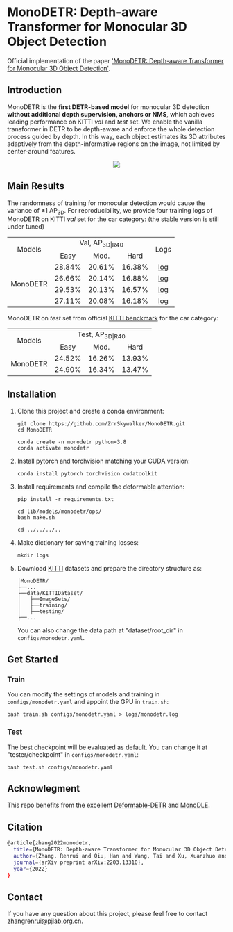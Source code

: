 # MonoDETR: Depth-aware Transformer for Monocular 3D Object Detection
Official implementation of the paper ['MonoDETR: Depth-aware Transformer for Monocular 3D Object Detection'](https://arxiv.org/pdf/2203.13310.pdf).

## Introduction
MonoDETR is the **first DETR-based model** for monocular 3D detection **without additional depth supervision, anchors or NMS**, which achieves leading performance on KITTI *val* and *test* set. We enable the vanilla transformer in DETR to be depth-aware and enforce the whole detection process guided by depth. In this way, each object estimates its 3D attributes adaptively from the depth-informative regions on the image, not limited by center-around features.
<div align="center">
  <img src="pipeline.jpg"/>
</div>

## Main Results
The randomness of training for monocular detection would cause the variance of ±1 AP<sub>3D</sub>. For reproducibility, we provide four training logs of MonoDETR on KITTI *val* set for the car category: (the stable version is still under tuned)

<table>
    <tr>
        <td rowspan="2",div align="center">Models</td>
        <td colspan="3",div align="center">Val, AP<sub>3D|R40</sub></td>   
        <td rowspan="2",div align="center">Logs</td>
    </tr>
    <tr>
        <td div align="center">Easy</td> 
        <td div align="center">Mod.</td> 
        <td div align="center">Hard</td> 
    </tr>
    <tr>
        <td rowspan="4",div align="center">MonoDETR</td>
        <td div align="center">28.84%</td> 
        <td div align="center">20.61%</td> 
        <td div align="center">16.38%</td> 
        <td div align="center"><a href="https://drive.google.com/file/d/124u2WW_DqDyKrpUe3lQ8TR6xth8rn9YH/view?usp=sharing">log</a></td>
    </tr>  
    <tr>
        <td div align="center">26.66%</td> 
        <td div align="center">20.14%</td> 
        <td div align="center">16.88%</td> 
        <td div align="center"><a href="https://drive.google.com/file/d/1gSof60oOnno_qAHRViXKQ6CyqRI7O0tr/view?usp=sharing">log</a></td>
    </tr> 
    <tr>
        <td div align="center">29.53%</td> 
        <td div align="center">20.13%</td> 
        <td div align="center">16.57%</td> 
        <td div align="center"><a href="https://drive.google.com/file/d/1rrayzzwHGpddE1f_mfvq0RQb5xpWcPAL/view?usp=sharing">log</a></td>
    </tr> 
    <tr>
        <td div align="center">27.11%</td> 
        <td div align="center">20.08%</td> 
        <td div align="center">16.18%</td> 
        <td div align="center"><a href="https://drive.google.com/file/d/1D6IOkscfypGSEbsXcHZ60-q492zvMLp7/view?usp=sharing">log</a></td>
    </tr> 
</table>

MonoDETR on *test* set from official [KITTI benckmark](http://www.cvlibs.net/datasets/kitti/eval_object_detail.php?&result=22a0e176d4f7794e7c142c93f4f8891749aa738f) for the car category:
<table>
    <tr>
        <td rowspan="2",div align="center">Models</td>
        <td colspan="3",div align="center">Test, AP<sub>3D|R40</sub></td>   
    </tr>
    <tr>
        <td div align="center">Easy</td> 
        <td div align="center">Mod.</td> 
        <td div align="center">Hard</td> 
    </tr>
    <tr>
        <td rowspan="2",div align="center">MonoDETR</td>
        <td div align="center">24.52%</td> 
        <td div align="center">16.26%</td> 
        <td div align="center">13.93%</td> 
    </tr>  
    <tr>
        <td div align="center">24.90%</td> 
        <td div align="center">16.34%</td> 
        <td div align="center">13.47%</td> 
    </tr>  
    
</table>


## Installation
1. Clone this project and create a conda environment:
    ```
    git clone https://github.com/ZrrSkywalker/MonoDETR.git
    cd MonoDETR

    conda create -n monodetr python=3.8
    conda activate monodetr
    ```
    
2. Install pytorch and torchvision matching your CUDA version:
    ```
    conda install pytorch torchvision cudatoolkit
    ```
    
3. Install requirements and compile the deformable attention:
    ```
    pip install -r requirements.txt

    cd lib/models/monodetr/ops/
    bash make.sh
    
    cd ../../../..
    ```
    
4. Make dictionary for saving training losses:
    ```
    mkdir logs
    ```
 
5. Download [KITTI](http://www.cvlibs.net/datasets/kitti/eval_object.php?obj_benchmark=3d) datasets and prepare the directory structure as:
    ```
    │MonoDETR/
    ├──...
    ├──data/KITTIDataset/
    │   ├──ImageSets/
    │   ├──training/
    │   ├──testing/
    ├──...
    ```
    You can also change the data path at "dataset/root_dir" in `configs/monodetr.yaml`.
    
## Get Started

### Train
You can modify the settings of models and training in `configs/monodetr.yaml` and appoint the GPU in `train.sh`:

    bash train.sh configs/monodetr.yaml > logs/monodetr.log
   
### Test
The best checkpoint will be evaluated as default. You can change it at "tester/checkpoint" in `configs/monodetr.yaml`:

    bash test.sh configs/monodetr.yaml


## Acknowlegment
This repo benefits from the excellent [Deformable-DETR](https://github.com/fundamentalvision/Deformable-DETR) and [MonoDLE](https://github.com/xinzhuma/monodle).

## Citation
```bash
@article{zhang2022monodetr,
  title={MonoDETR: Depth-aware Transformer for Monocular 3D Object Detection},
  author={Zhang, Renrui and Qiu, Han and Wang, Tai and Xu, Xuanzhuo and Guo, Ziyu and Qiao, Yu and Gao, Peng and Li, Hongsheng},
  journal={arXiv preprint arXiv:2203.13310},
  year={2022}
}
```

## Contact
If you have any question about this project, please feel free to contact zhangrenrui@pjlab.org.cn.
